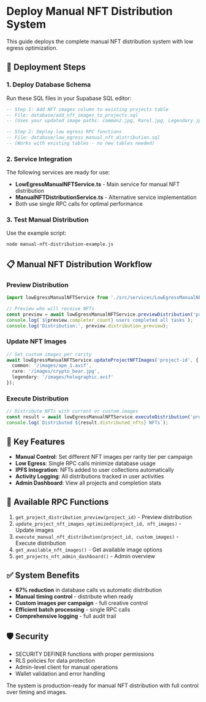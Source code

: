 # Deploy Manual NFT Distribution System

This guide deploys the complete manual NFT distribution system with low egress optimization.

## 🚀 Deployment Steps

### 1. Deploy Database Schema
Run these SQL files in your Supabase SQL editor:

```sql
-- Step 1: Add NFT images column to existing projects table
-- File: database/add_nft_images_to_projects.sql
-- (Uses your updated image paths: common2.jpg, Rare1.jpg, Legendary.jpg)
```

```sql
-- Step 2: Deploy low egress RPC functions
-- File: database/low_egress_manual_nft_distribution.sql
-- (Works with existing tables - no new tables needed)
```

### 2. Service Integration
The following services are ready for use:

- **LowEgressManualNFTService.ts** - Main service for manual NFT distribution
- **ManualNFTDistributionService.ts** - Alternative service implementation
- Both use single RPC calls for optimal performance

### 3. Test Manual Distribution

Use the example script:
```bash
node manual-nft-distribution-example.js
```

## 📋 Manual NFT Distribution Workflow

### Preview Distribution
```typescript
import lowEgressManualNFTService from './src/services/LowEgressManualNFTService';

// Preview who will receive NFTs
const preview = await lowEgressManualNFTService.previewDistribution('project-id');
console.log(`${preview.completer_count} users completed all tasks`);
console.log('Distribution:', preview.distribution_preview);
```

### Update NFT Images
```typescript
// Set custom images per rarity
await lowEgressManualNFTService.updateProjectNFTImages('project-id', {
  common: '/images/ape_1.avif',
  rare: '/images/crypto_bear.jpg', 
  legendary: '/images/holographic.avif'
});
```

### Execute Distribution
```typescript
// Distribute NFTs with current or custom images
const result = await lowEgressManualNFTService.executeDistribution('project-id');
console.log(`Distributed ${result.distributed_nfts} NFTs`);
```

## 🎯 Key Features

- **Manual Control**: Set different NFT images per rarity tier per campaign
- **Low Egress**: Single RPC calls minimize database usage
- **IPFS Integration**: NFTs added to user collections automatically
- **Activity Logging**: All distributions tracked in user activities
- **Admin Dashboard**: View all projects and completion stats

## 🔧 Available RPC Functions

1. `get_project_distribution_preview(project_id)` - Preview distribution
2. `update_project_nft_images_optimized(project_id, nft_images)` - Update images
3. `execute_manual_nft_distribution(project_id, custom_images)` - Execute distribution
4. `get_available_nft_images()` - Get available image options
5. `get_projects_nft_admin_dashboard()` - Admin overview

## ✅ System Benefits

- **67% reduction** in database calls vs automatic distribution
- **Manual timing control** - distribute when ready
- **Custom images per campaign** - full creative control
- **Efficient batch processing** - single RPC calls
- **Comprehensive logging** - full audit trail

## 🛡️ Security

- SECURITY DEFINER functions with proper permissions
- RLS policies for data protection
- Admin-level client for manual operations
- Wallet validation and error handling

The system is production-ready for manual NFT distribution with full control over timing and images.
